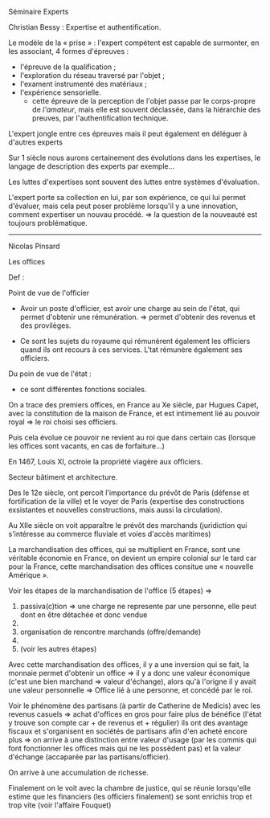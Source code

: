 Séminaire Experts

Christian Bessy : Expertise et authentification. 

Le modèle de la « prise » : l'expert compétent est capable de surmonter, en les associant, 4 formes d'épreuves : 

- l'épreuve de la qualification ;
- l'exploration du réseau traversé par l'objet ; 
- l'exament instrumenté des matériaux ;
- l'expérience sensorielle. 
  - cette épreuve de la perception de l'objet passe par le corps-propre de *l'amateur*, mais elle est souvent déclassée, dans la hiérarchie des preuves, par l'authentification technique.

L'expert jongle entre ces épreuves mais il peut également en déléguer à d'autres experts

Sur 1 siècle nous aurons certainement des évolutions dans les expertises, le langage de description des experts par exemple…

Les luttes d'expertises sont souvent des luttes entre systèmes d'évaluation.

L'expert porte sa collection en lui, par son expérience, ce qui lui permet d'évaluer, mais cela peut poser problème lorsqu'il y a une innovation, comment expertiser un nouvau procédé. => la question de la nouveauté est toujours problématique.



--------------------

Nicolas Pinsard

Les offices

Def : 

Point de vue de l'officier

- Avoir un poste d'officier, est avoir une charge au sein de l'état, qui permet d'obtenir une rémunération.  => permet d'obtenir des revenus et des provilèges.

- Ce sont les sujets du royaume qui rémunèrent également les officiers quand ils ont recours à ces services. L'tat rémunère également ses officiers.



Du poin de vue de l'état :

- ce sont différentes fonctions sociales.

On a trace des premiers offices, en France au Xe siècle, par Hugues Capet, avec la constitution de la maison de France, et est intimement lié au pouvoir royal => le roi choisi ses officiers.

Puis cela évolue ce pouvoir ne revient au roi que dans certain cas (lorsque les offices sont vacants, en cas de forfaiture…)

En 1467, Louis XI, octroie la propriété viagère aux officiers.



Secteur bâtiment et architecture. 

Des le 12e siècle, ont percoit l'importance du prévôt de Paris (défense et fortification de la ville) et le voyer de Paris (expertise des constructions exsistantes et nouvelles constructions, mais aussi la circulation).

Au XIIe siècle on voit apparaître le prévôt des marchands (juridiction qui s'intéresse au commerce fluviale et voies d'accès maritimes)

La marchandisation des offices, qui se multiplient en France, sont une véritable économie en France, on devient un empire colonial sur le tard car pour la France, cette marchandisation des offices consitue une « nouvelle Amérique ».

Voir les étapes de la marchandisation de l'office (5 étapes) => 

1. passiva(c)tion => une charge ne represente par une personne, elle peut dont en être détachée et donc vendue
2. 
3. organisation de rencontre marchands (offre/demande)
4. 
5. (voir les autres étapes)

Avec cette marchandisation des offices, il y a une inversion qui se fait, la monnaie permet d'obtenir un office => il y a donc une valeur économique (c'est une bien marchand => valeur d'échange), alors qu'à l'origne il y avait une valeur personnelle => Office lié à une personne, et concédé par le roi.

Voir le phénomène des partisans (à partir de Catherine de Medicis) avec les revenus casuels => achat d'offices en gros pour faire plus de bénéfice (l'état y trouve son compte car + de revenus et + régulier) ils ont des avantage fiscaux et s'organisent en sociétés de partisans afin d'en acheté encore plus => on arrive à une distinction entre valeur d'usage (par les commis qui font fonctionner les offices mais qui ne les possèdent pas) et la valeur d'échange (accaparée par las partisans/officier).

On arrive à une accumulation de richesse.

Finalement on le voit avec la chambre de justice, qui se réunie lorsqu'elle estime que les financiers (les officiers finalement) se sont enrichis trop et trop vite (voir l'affaire Fouquet)